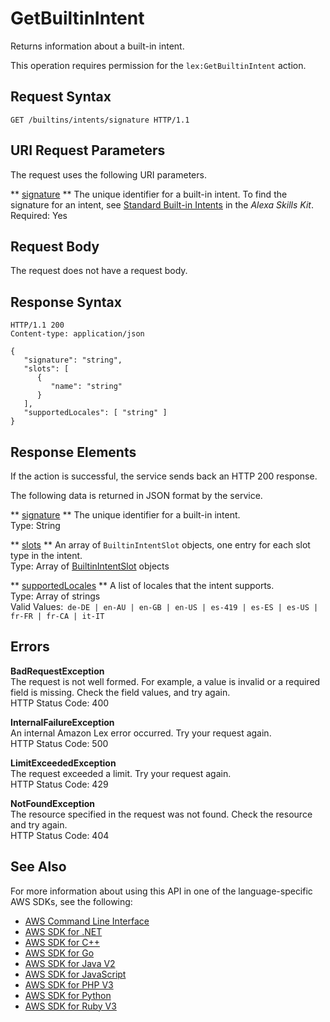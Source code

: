 # GetBuiltinIntent<a name="API_GetBuiltinIntent"></a>

Returns information about a built\-in intent\.

This operation requires permission for the `lex:GetBuiltinIntent` action\.

## Request Syntax<a name="API_GetBuiltinIntent_RequestSyntax"></a>

```
GET /builtins/intents/signature HTTP/1.1
```

## URI Request Parameters<a name="API_GetBuiltinIntent_RequestParameters"></a>

The request uses the following URI parameters\.

 ** [signature](#API_GetBuiltinIntent_RequestSyntax) **   <a name="lex-GetBuiltinIntent-request-signature"></a>
The unique identifier for a built\-in intent\. To find the signature for an intent, see [Standard Built\-in Intents](https://developer.amazon.com/public/solutions/alexa/alexa-skills-kit/docs/built-in-intent-ref/standard-intents) in the *Alexa Skills Kit*\.  
Required: Yes

## Request Body<a name="API_GetBuiltinIntent_RequestBody"></a>

The request does not have a request body\.

## Response Syntax<a name="API_GetBuiltinIntent_ResponseSyntax"></a>

```
HTTP/1.1 200
Content-type: application/json

{
   "signature": "string",
   "slots": [ 
      { 
         "name": "string"
      }
   ],
   "supportedLocales": [ "string" ]
}
```

## Response Elements<a name="API_GetBuiltinIntent_ResponseElements"></a>

If the action is successful, the service sends back an HTTP 200 response\.

The following data is returned in JSON format by the service\.

 ** [signature](#API_GetBuiltinIntent_ResponseSyntax) **   <a name="lex-GetBuiltinIntent-response-signature"></a>
The unique identifier for a built\-in intent\.  
Type: String

 ** [slots](#API_GetBuiltinIntent_ResponseSyntax) **   <a name="lex-GetBuiltinIntent-response-slots"></a>
An array of `BuiltinIntentSlot` objects, one entry for each slot type in the intent\.  
Type: Array of [BuiltinIntentSlot](API_BuiltinIntentSlot.md) objects

 ** [supportedLocales](#API_GetBuiltinIntent_ResponseSyntax) **   <a name="lex-GetBuiltinIntent-response-supportedLocales"></a>
A list of locales that the intent supports\.  
Type: Array of strings  
Valid Values:` de-DE | en-AU | en-GB | en-US | es-419 | es-ES | es-US | fr-FR | fr-CA | it-IT` 

## Errors<a name="API_GetBuiltinIntent_Errors"></a>

 **BadRequestException**   
The request is not well formed\. For example, a value is invalid or a required field is missing\. Check the field values, and try again\.  
HTTP Status Code: 400

 **InternalFailureException**   
An internal Amazon Lex error occurred\. Try your request again\.  
HTTP Status Code: 500

 **LimitExceededException**   
The request exceeded a limit\. Try your request again\.  
HTTP Status Code: 429

 **NotFoundException**   
The resource specified in the request was not found\. Check the resource and try again\.  
HTTP Status Code: 404

## See Also<a name="API_GetBuiltinIntent_SeeAlso"></a>

For more information about using this API in one of the language\-specific AWS SDKs, see the following:
+  [AWS Command Line Interface](https://docs.aws.amazon.com/goto/aws-cli/lex-models-2017-04-19/GetBuiltinIntent) 
+  [AWS SDK for \.NET](https://docs.aws.amazon.com/goto/DotNetSDKV3/lex-models-2017-04-19/GetBuiltinIntent) 
+  [AWS SDK for C\+\+](https://docs.aws.amazon.com/goto/SdkForCpp/lex-models-2017-04-19/GetBuiltinIntent) 
+  [AWS SDK for Go](https://docs.aws.amazon.com/goto/SdkForGoV1/lex-models-2017-04-19/GetBuiltinIntent) 
+  [AWS SDK for Java V2](https://docs.aws.amazon.com/goto/SdkForJavaV2/lex-models-2017-04-19/GetBuiltinIntent) 
+  [AWS SDK for JavaScript](https://docs.aws.amazon.com/goto/AWSJavaScriptSDK/lex-models-2017-04-19/GetBuiltinIntent) 
+  [AWS SDK for PHP V3](https://docs.aws.amazon.com/goto/SdkForPHPV3/lex-models-2017-04-19/GetBuiltinIntent) 
+  [AWS SDK for Python](https://docs.aws.amazon.com/goto/boto3/lex-models-2017-04-19/GetBuiltinIntent) 
+  [AWS SDK for Ruby V3](https://docs.aws.amazon.com/goto/SdkForRubyV3/lex-models-2017-04-19/GetBuiltinIntent) 